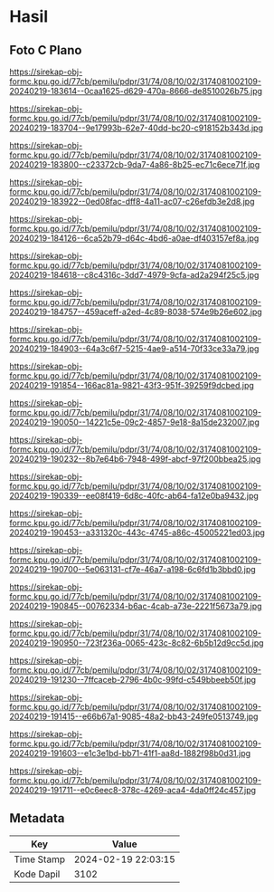 # Hasil

## Foto C Plano

https://sirekap-obj-formc.kpu.go.id/77cb/pemilu/pdpr/31/74/08/10/02/3174081002109-20240219-183614--0caa1625-d629-470a-8666-de8510026b75.jpg

https://sirekap-obj-formc.kpu.go.id/77cb/pemilu/pdpr/31/74/08/10/02/3174081002109-20240219-183704--9e17993b-62e7-40dd-bc20-c918152b343d.jpg

https://sirekap-obj-formc.kpu.go.id/77cb/pemilu/pdpr/31/74/08/10/02/3174081002109-20240219-183800--c23372cb-9da7-4a86-8b25-ec71c6ece71f.jpg

https://sirekap-obj-formc.kpu.go.id/77cb/pemilu/pdpr/31/74/08/10/02/3174081002109-20240219-183922--0ed08fac-dff8-4a11-ac07-c26efdb3e2d8.jpg

https://sirekap-obj-formc.kpu.go.id/77cb/pemilu/pdpr/31/74/08/10/02/3174081002109-20240219-184126--6ca52b79-d64c-4bd6-a0ae-df403157ef8a.jpg

https://sirekap-obj-formc.kpu.go.id/77cb/pemilu/pdpr/31/74/08/10/02/3174081002109-20240219-184618--c8c4316c-3dd7-4979-9cfa-ad2a294f25c5.jpg

https://sirekap-obj-formc.kpu.go.id/77cb/pemilu/pdpr/31/74/08/10/02/3174081002109-20240219-184757--459aceff-a2ed-4c89-8038-574e9b26e602.jpg

https://sirekap-obj-formc.kpu.go.id/77cb/pemilu/pdpr/31/74/08/10/02/3174081002109-20240219-184903--64a3c6f7-5215-4ae9-a514-70f33ce33a79.jpg

https://sirekap-obj-formc.kpu.go.id/77cb/pemilu/pdpr/31/74/08/10/02/3174081002109-20240219-191854--166ac81a-9821-43f3-951f-39259f9dcbed.jpg

https://sirekap-obj-formc.kpu.go.id/77cb/pemilu/pdpr/31/74/08/10/02/3174081002109-20240219-190050--14221c5e-09c2-4857-9e18-8a15de232007.jpg

https://sirekap-obj-formc.kpu.go.id/77cb/pemilu/pdpr/31/74/08/10/02/3174081002109-20240219-190232--8b7e64b6-7948-499f-abcf-97f200bbea25.jpg

https://sirekap-obj-formc.kpu.go.id/77cb/pemilu/pdpr/31/74/08/10/02/3174081002109-20240219-190339--ee08f419-6d8c-40fc-ab64-fa12e0ba9432.jpg

https://sirekap-obj-formc.kpu.go.id/77cb/pemilu/pdpr/31/74/08/10/02/3174081002109-20240219-190453--a331320c-443c-4745-a86c-45005221ed03.jpg

https://sirekap-obj-formc.kpu.go.id/77cb/pemilu/pdpr/31/74/08/10/02/3174081002109-20240219-190700--5e063131-cf7e-46a7-a198-6c6fd1b3bbd0.jpg

https://sirekap-obj-formc.kpu.go.id/77cb/pemilu/pdpr/31/74/08/10/02/3174081002109-20240219-190845--00762334-b6ac-4cab-a73e-2221f5673a79.jpg

https://sirekap-obj-formc.kpu.go.id/77cb/pemilu/pdpr/31/74/08/10/02/3174081002109-20240219-190950--723f236a-0065-423c-8c82-6b5b12d9cc5d.jpg

https://sirekap-obj-formc.kpu.go.id/77cb/pemilu/pdpr/31/74/08/10/02/3174081002109-20240219-191230--7ffcaceb-2796-4b0c-99fd-c549bbeeb50f.jpg

https://sirekap-obj-formc.kpu.go.id/77cb/pemilu/pdpr/31/74/08/10/02/3174081002109-20240219-191415--e66b67a1-9085-48a2-bb43-249fe0513749.jpg

https://sirekap-obj-formc.kpu.go.id/77cb/pemilu/pdpr/31/74/08/10/02/3174081002109-20240219-191603--e1c3e1bd-bb71-41f1-aa8d-1882f98b0d31.jpg

https://sirekap-obj-formc.kpu.go.id/77cb/pemilu/pdpr/31/74/08/10/02/3174081002109-20240219-191711--e0c6eec8-378c-4269-aca4-4da0ff24c457.jpg


## Metadata

| Key        | Value               |
| ---------- | ------------------- |
| Time Stamp | 2024-02-19 22:03:15 |
| Kode Dapil | 3102                |



